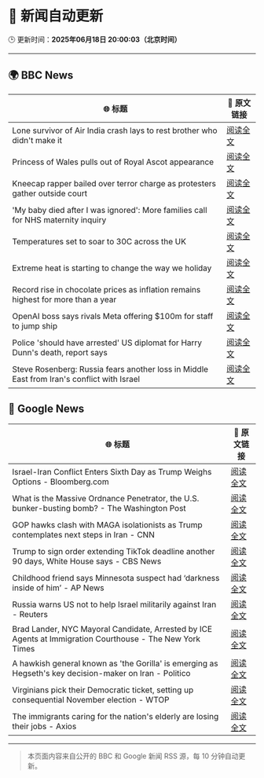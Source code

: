 # 🧠 新闻自动更新

🕒 更新时间：**2025年06月18日 20:00:03（北京时间）**

---

## 🌍 BBC News

| 🌐 标题 | 🔗 原文链接 |
|--------|-------------|
| Lone survivor of Air India crash lays to rest brother who didn't make it | [阅读全文](https://www.bbc.com/news/articles/cvg8591rpjyo) |
| Princess of Wales pulls out of Royal Ascot appearance | [阅读全文](https://www.bbc.com/news/articles/cjrl34rvdxdo) |
| Kneecap rapper bailed over terror charge as protesters gather outside court | [阅读全文](https://www.bbc.com/news/articles/cy4k4xnlj8qo) |
| 'My baby died after I was ignored': More families call for NHS maternity inquiry | [阅读全文](https://www.bbc.com/news/articles/cp861jezrj1o) |
| Temperatures set to soar to 30C across the UK | [阅读全文](https://www.bbc.com/news/articles/c8d6jmmdq5go) |
| Extreme heat is starting to change the way we holiday | [阅读全文](https://www.bbc.com/news/articles/czxw6331grxo) |
| Record rise in chocolate prices as inflation remains highest for more than a year | [阅读全文](https://www.bbc.com/news/articles/c5ygdqp922vo) |
| OpenAI boss says rivals Meta offering $100m for staff to jump ship | [阅读全文](https://www.bbc.com/news/articles/c8730088e5do) |
| Police 'should have arrested' US diplomat for Harry Dunn's death, report says | [阅读全文](https://www.bbc.com/news/articles/cj0m8erl3rdo) |
| Steve Rosenberg: Russia fears another loss in Middle East from Iran's conflict with Israel | [阅读全文](https://www.bbc.com/news/articles/c3w463pyj90o) |

## 📰 Google News

| 🌐 标题 | 🔗 原文链接 |
|--------|-------------|
| Israel-Iran Conflict Enters Sixth Day as Trump Weighs Options - Bloomberg.com | [阅读全文](https://news.google.com/rss/articles/CBMisgFBVV95cUxQeXdYTzQ1OXhQTk52bnNRY0dVMkxBVS1CR2ZDRUE1dXBkN29nRnhiUC1nVjBNMkt3WFhSQkJmTTRRNVpiQ2YyTjBEZElsX25ZQWZDNzd6b20xbXMtTVllWXVaV2ZPWVl1bGNBSS1KWnpCamdoTnppRTRKWTlLWlhJU1B0MHVpSWs3bjZqenBYWHJpN3dsekJYRG1jVWtoTGQ0TVBZZkFuV2tqblZ6eHJkZGhn?oc=5) |
| What is the Massive Ordnance Penetrator, the U.S. bunker-busting bomb? - The Washington Post | [阅读全文](https://news.google.com/rss/articles/CBMiqwFBVV95cUxQMDczUFlNN0EydERRcnl1cG15NzBIV1Z4SHdBWm5aVTQ1OENZZTcxV3FwanhNRENnbERXeVpnYVltdW5jTWpyZ3d4T3pUdUU0RVZQRk5hZVFmVW1FNXE0Snl6bzRoWWRFLW1KUXhyNmhsZHFhXzJYdGRVcVBocnpvWlBkbkprOURRT3ZFSG40Wm90SWpsZlJVOWFPUWE2TFlEdWk4dHZjbVNsRGs?oc=5) |
| GOP hawks clash with MAGA isolationists as Trump contemplates next steps in Iran - CNN | [阅读全文](https://news.google.com/rss/articles/CBMiekFVX3lxTE84YU5aYW5KRXI0RmJmYWRSYTgxLUc2NDUxb1VOUXM5am9ETEVLTDhIR1lldFdTbEFHYXdGWTJoSTBQQVYwMFROUUVBZWJ5el9fUGItX3BmRy11VmE4MHhZZmhTd3EtUEVveXVZbmNNVDVoaHI5T1BFdTZR0gF_QVVfeXFMTmRtWDVfWDktUTM2VjdZS2RyQk50c1Itc2ZYQThPbXBVWXV2SVN5WVduN2h6WGFwWXRGbkdTTGRGV0tVX0k5SDFuR0pqZWdON2ZreVNtLXI5QzE3SFpqTklma2sxeTNVOHJnRmxkUkEzOHdHVktETkhhWXBYbXd6WQ?oc=5) |
| Trump to sign order extending TikTok deadline another 90 days, White House says - CBS News | [阅读全文](https://news.google.com/rss/articles/CBMiekFVX3lxTFAxMUJwUmh0M0xPYTdFLVpvRDBZUF9kSkZ5eWk0UDF2NUVVR0MtNmNMdVM1VEtrcC1PLUJNZkFhQXpPSjltamt4REdWeGxyMERfRzV1cWctSVR0U3JaSWdOU0VnUnN4YWRsOU10Q1owUENkb3pEbHJjNXRB0gF_QVVfeXFMUGNyWGxMeGstZ09jYktlY2VNZUJ5R0hLRk5JVmd4UnNfOEVDMVdrdTJRcXJwSDNsQnNjdG9NUzJKRm5RMWFkYlA1WjZWZUVwQVRRd1JCWGFiN3pOMzlYbGNwb0xYd0tVbWJMbFpQZmlNVXhUeXZaV0pBMUtPcVlBcw?oc=5) |
| Childhood friend says Minnesota suspect had ‘darkness inside of him’ - AP News | [阅读全文](https://news.google.com/rss/articles/CBMilgFBVV95cUxNS0FJRi1jR0lfN1VIY0dIQk42TXZPdFdYMWFvZDNvY2xuYjEtTDhoN3o0VHlfazFrV1AxMkhUSVF3VVY1UjFNYTRFMlFDeFR4WFBZdVB3eW5DbDFndEttRG9rLUhoeC1DajlFVTdNZVVJN29kTW5Lb0RxZFp3VXp5ODk5dklMX083R0JKaHZ1UEhZVFhxSUE?oc=5) |
| Russia warns US not to help Israel militarily against Iran - Reuters | [阅读全文](https://news.google.com/rss/articles/CBMirgFBVV95cUxPNHVNajdBVFozd213MWJuOTJ1WDFQSUxzUDZaWms3VzgyeVlaLVk1dE1DQ2RHWngtQmJqakNQaHVuYm42QW1NSmI5bGotZHlBTDZWeV8wd2RQZUV0a2dwWHczM24zR2ZRWGNiZ2tURjhRR1lrTFR4VTQxNGxKTjgtSnN3eVF3ZUYwSjJpMGhoWEQxSkEzcXBVcHBXTDkzbXRzQjFJWVNWUTVLMGRvRUE?oc=5) |
| Brad Lander, NYC Mayoral Candidate, Arrested by ICE Agents at Immigration Courthouse - The New York Times | [阅读全文](https://news.google.com/rss/articles/CBMiggFBVV95cUxNbzZuR2NjVE93eHI5bEhsOE4zYzFBaFAxckVpOTBoZVBETC1GZWZkMmt6RFNxaG1pczEteEs0SU5wOGdYZ3ZSd3g0WmdEYllWVGdDX2Z6MlV6SldiX29YN0VMS2ZTd0RkNWZFUHdpY2lTbDRKYWViSVJZdHFwS0lKQUVB?oc=5) |
| A hawkish general known as 'the Gorilla' is emerging as Hegseth's key decision-maker on Iran - Politico | [阅读全文](https://news.google.com/rss/articles/CBMimAFBVV95cUxQTjVBUTMxZEF0cnN2MHk2VURKZVdOS2NadVZYdHpzbkpSWWxVMl9fbHNYWFdsbWZhd1NhM3NFU1ZYS2pDU19fQWl5VTFTOWkxamMxYk9lQS02bHJTeVNodEhneTZoY3JwdFNMc3JRa0ktVVVjNG01a05pMFJGZlUzX3pweFk4c2g0Z2d6RGV4anNYd0J1b2VHRg?oc=5) |
| Virginians pick their Democratic ticket, setting up consequential November election - WTOP | [阅读全文](https://news.google.com/rss/articles/CBMixAFBVV95cUxPcjFleUdJTHBtajNnZDVQa0E3OHhVOWRRWFBHeF91S1ZNN0lnR2VPUGhmQWJ3cWx4a2d4alR1QXlDTXlQNmVseFNfd0MyYkxvM3ppemRIZzRhcHdVZFdNMXNfdzc0RTZuNjdqVmZlNU84VUNVMWdOUk5uU0FvLXpydmlNUFZyb0JIZGVrQmdwdWluNEhwRGRZOW1GcGlkMGhSMWNockxIRDRFNUE0TnhCVzVUam84LW1fUm9oMTd5SENUb18y?oc=5) |
| The immigrants caring for the nation's elderly are losing their jobs - Axios | [阅读全文](https://news.google.com/rss/articles/CBMickFVX3lxTE9jV0VGOEN2aXBUa0gwdlQ4MVBNT0I0M1VOR2pFTWNOa05zX2lJLU9FT1VXYWZ1TkxQM3BBVDl4YWR5Y2RzZi1fbF9wdERlSm1tZXRjWVAyS3hHVkI5cHRsMTlxWUFxUzdISzhsNWFtZ3NBZw?oc=5) |

---
> 本页面内容来自公开的 BBC 和 Google 新闻 RSS 源，每 10 分钟自动更新。